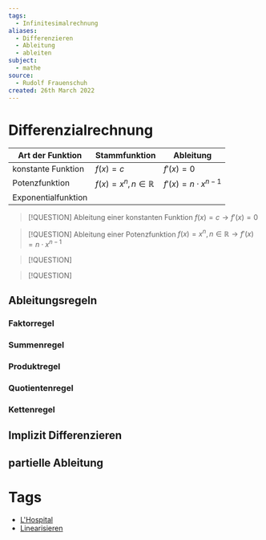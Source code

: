 ```yaml
---
tags:
  - Infinitesimalrechnung
aliases:
  - Differenzieren
  - Ableitung
  - ableiten
subject:
  - mathe
source:
  - Rudolf Frauenschuh
created: 26th March 2022
---
```


# Differenzialrechnung

| Art der Funktion   | Stammfunktion               | Ableitung              |
| ------------------ | --------------------------- | ---------------------- |
| konstante Funktion | $f(x)=c$                    | $f'(x)=0$              |
| Potenzfunktion     | $f(x)=x^{n},n\in\mathbb{R}$ | $f'(x)=n\cdot x^{n-1}$ |
| Exponentialfunktion                    |                             |                        |


> [!QUESTION] Ableitung einer konstanten Funktion
> 	$f(x)=c\rightarrow f'(x) = 0$

> [!QUESTION] Ableitung einer Potenzfunktion
> $f(x) = x^{n}, n\in\mathbb{R}\to f'(x)=n\cdot x^{n-1}$

> [!QUESTION] 

> [!QUESTION] 



## Ableitungsregeln

### Faktorregel

### Summenregel

### Produktregel

### Quotientenregel

### Kettenregel

## Implizit Differenzieren

## partielle Ableitung

# Tags

- [L'Hospital](L'Hospital.md)
- [Linearisieren](Linearisieren)